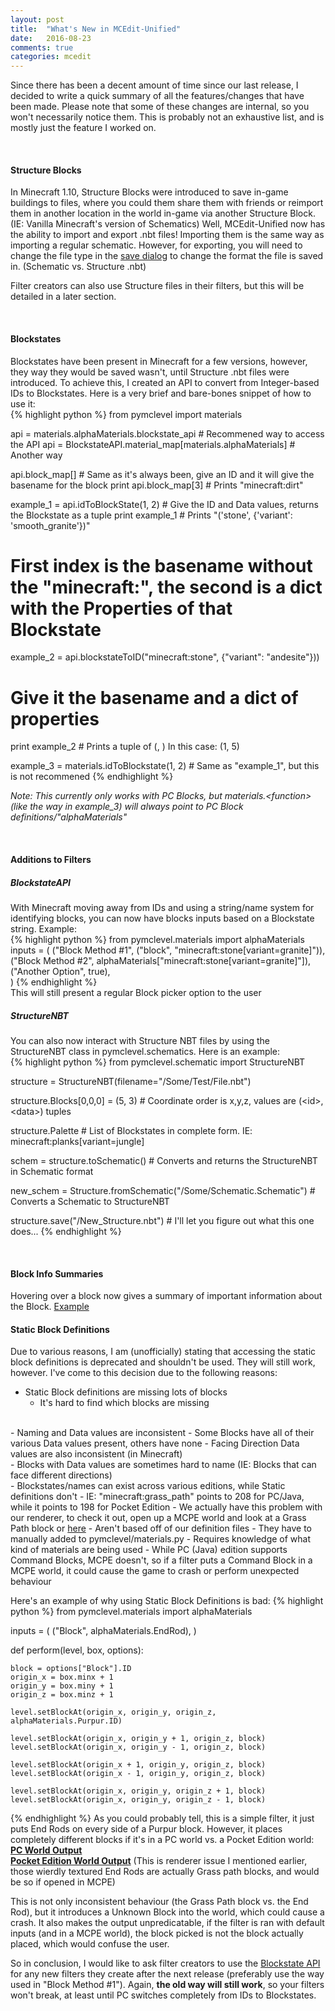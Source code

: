 ```yaml
---
layout: post
title:  "What's New in MCEdit-Unified"
date:   2016-08-23
comments: true
categories: mcedit
---
```

Since there has been a decent amount of time since our last release, I decided to
write a quick summary of all the features/changes that have been made. Please note
that some of these changes are internal, so you won't necessarily notice them. This
is probably not an exhaustive list, and is mostly just the feature I worked on.

<br>
<h4>Structure Blocks</h4>
In Minecraft 1.10, Structure Blocks were introduced to save in-game buildings to files, 
where you could them share them with friends or reimport them in another location
in the world in-game via another Structure Block. (IE: Vanilla Minecraft's version of Schematics)
Well, MCEdit-Unified now has the ability to import and export .nbt files! Importing them
is the same way as importing a regular schematic. However, for exporting, you will need
to change the file type in the <a target="_blank" rel="noopener noreferrer" href="\images\2016\8\23\01.png">save dialog</a> to change the format the file is saved in.
(Schematic vs. Structure .nbt)

Filter creators can also use Structure files in their filters, but this will be detailed in a later section.

<br>
<h4>Blockstates</h4>
Blockstates have been present in Minecraft for a few versions, however, they way they would
be saved wasn't, until Structure .nbt files were introduced. To achieve this, I created an 
API to convert from Integer-based IDs to Blockstates. Here is a very brief and bare-bones snippet
of how to use it:
<br>
{% highlight python %}
from pymclevel import materials

api = materials.alphaMaterials.blockstate_api # Recommened way to access the API
api = BlockstateAPI.material_map[materials.alphaMaterials] # Another way

api.block_map[<id>] # Same as it's always been, give an ID and it will give the basename for the block
print api.block_map[3] # Prints "minecraft:dirt"

example_1 = api.idToBlockState(1, 2) # Give the ID and Data values, returns the Blockstate as a tuple
print example_1 # Prints "('stone', {'variant': 'smooth_granite'})"
# First index is the basename without the "minecraft:", the second is a dict with the Properties of that Blockstate

example_2 = api.blockstateToID("minecraft:stone", {"variant": "andesite"}))
# Give it the basename and a dict of properties
print example_2 # Prints a tuple of (<id>, <data>) In this case: (1, 5)

example_3 = materials.idToBlockstate(1, 2) # Same as "example_1", but this is not recommened
{% endhighlight %}

<em>Note: This currently only works with PC Blocks, but materials.\<function\> 
(like the way in example_3) will always point
to PC Block definitions/"alphaMaterials"</em>

<br>
<h4>Additions to Filters</h4>
<a name="Filters.Blockstates"></a>
<h5><b>BlockstateAPI</b></h5>
With Minecraft moving away from IDs and using a string/name system for identifying blocks, you can now
have blocks inputs based on a Blockstate string. Example:
<br>
{% highlight python %}
from pymclevel.materials import alphaMaterials
inputs = (
	("Block Method #1", ("block", "minecraft:stone[variant=granite]")),
	("Block Method #2", alphaMaterials["minecraft:stone[variant=granite]"]),
	("Another Option", true),<br>
    )
{% endhighlight %}
<br>
This will still present a regular Block picker option to the user
<br>
<h5><b>StructureNBT</b></h5>
You can also now interact with Structure NBT files by using the StructureNBT class in pymclevel.schematics.
Here is an example:
<br>
{% highlight python %}
from pymclevel.schematic import StructureNBT

structure = StructureNBT(filename="/Some/Test/File.nbt")

structure.Blocks[0,0,0] = (5, 3) # Coordinate order is x,y,z, values are (\<id\>, \<data\>) tuples

structure.Palette # List of Blockstates in complete form. IE: minecraft:planks[variant=jungle]

schem = structure.toSchematic() # Converts and returns the StructureNBT in Schematic format

new_schem = Structure.fromSchematic("/Some/Schematic.Schematic") # Converts a Schematic to StructureNBT

structure.save("/New_Structure.nbt") # I'll let you figure out what this one does...
{% endhighlight %}

<br>
<a name="Static_Definitions"></a>
<h4>Block Info Summaries</h4>
Hovering over a block now gives a summary of important information about the Block. <a target="_blank" rel="noopener noreferrer" href="\images\2016\8\23\02.png">Example</a>

<br>
<h4>Static Block Definitions</h4>
Due to various reasons, I am (unofficially) stating that accessing the static block definitions
is deprecated and shouldn't be used. They will still work, however. I've come to this decision
due to the following reasons:

- Static Block definitions are missing lots of blocks
  - It's hard to find which blocks are missing
<br>
- Naming and Data values are inconsistent
  - Some Blocks have all of their various Data values present, others have none
  - Facing Direction Data values are also inconsistent (in Minecraft)
<br>
- Blocks with Data values are sometimes hard to name (IE: Blocks that can face different directions)
<br>
- Blockstates/names can exist across various editions, while Static definitions don't
  - IE: "minecraft:grass_path" points to 208 for PC/Java, while it points to 198 for Pocket Edition
    - We actually have this problem with our renderer, to check it out, open up a MCPE world and look at a Grass Path block or <a target="_blank" href="\images\2016\8\23\04.png">here</a>
- Aren't based off of our definition files
  - They have to manually added to pymclevel/materials.py
- Requires knowledge of what kind of materials are being used
  - While PC (Java) edition supports Command Blocks, MCPE doesn't, so if a filter puts a Command Block in a MCPE world, it could cause the game to crash or perform unexpected behaviour
  
 Here's an example of why using Static Block Definitions is bad:
 {% highlight python %}
 from pymclevel.materials import alphaMaterials
 
 inputs = (
	("Block", alphaMaterials.EndRod),
 )
 
 def perform(level, box, options):
	
	block = options["Block"].ID
	origin_x = box.minx + 1
	origin_y = box.miny + 1
	origin_z = box.minz + 1
	
	level.setBlockAt(origin_x, origin_y, origin_z, alphaMaterials.Purpur.ID)
	
	level.setBlockAt(origin_x, origin_y + 1, origin_z, block)
	level.setBlockAt(origin_x, origin_y - 1, origin_z, block)
	
	level.setBlockAt(origin_x + 1, origin_y, origin_z, block)
	level.setBlockAt(origin_x - 1, origin_y, origin_z, block)
	
	level.setBlockAt(origin_x, origin_y, origin_z + 1, block)
	level.setBlockAt(origin_x, origin_y, origin_z - 1, block)
{% endhighlight %}
As you could probably tell, this is a simple filter, it just puts End Rods on every side of a Purpur block.
However, it places completely different blocks if it's in a PC world vs. a Pocket Edition world:
<br>
<a target="_blank" rel="noopener noreferrer" href="\images\2016\8\23\03.png"><b>PC World Output</b></a>
<br>
<a target="_blank" rel="noopener noreferrer" href="\images\2016\8\23\04.png"><b>Pocket Edition World Output</b></a> (This is renderer issue I mentioned earlier, those wierdly
textured End Rods are actually Grass path blocks, and would be so if opened in MCPE)

This is not only inconsistent behaviour (the Grass Path block vs. the End Rod), but it introduces a Unknown Block
into the world, which could cause a crash. It also makes the output unpredicatable, if the filter is ran
with default inputs (and in a MCPE world), the block picked is not the block actually placed, which would confuse the user.

So in conclusion, I would like to ask filter creators to use the <a href="#Filters.Blockstates">Blockstate API</a> for any new filters they create after the
next release (preferably use the way used in "Block Method #1"). Again, <b>the old way will still work</b>, so your filters
won't break, at least until PC switches completely from IDs to Blockstates.
 